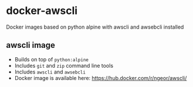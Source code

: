 # docker-awscli

Docker images based on python alpine with awscli and awsebcli installed

## awscli image

- Builds on top of `python:alpine`
- Includes `git` and `zip` command line tools
- Includes `awscli` and `awsebcli`
- Docker image is available here: https://hub.docker.com/r/ngeor/awscli/
